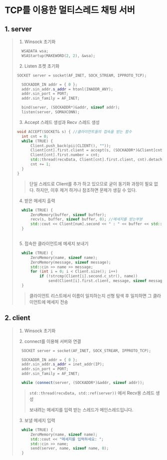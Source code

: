 # TCP를 이용한 멀티스레드 채팅 서버

## 1. server

> 1.  Winsock 초기화
> 
> ```cpp
> 	WSADATA wsa;
> 	WSAStartup(MAKEWORD(2, 2), &wsa);
> ```
> 
> 2. Listen 초켓 초기화
> 
> ```cpp
> SOCKET server = socket(AF_INET, SOCK_STREAM, IPPROTO_TCP);
> 
> 	SOCKADDR_IN addr = { 0 };
> 	addr.sin_addr.s_addr = htonl(INADDR_ANY);
> 	addr.sin_port = PORT;
> 	addr.sin_family = AF_INET;
> 
> 	bind(server, (SOCKADDR*)&addr, sizeof addr);
> 	listen(server, SOMAXCONN);
> ```
> 
> 3. Accept 스레드 생성과 Recv 스레드 생성
> 
> ```cpp
> void ACCEPT(SOCKET& s) { //클라이언트들의 접속을 받는 함수
> 	int cnt = 0;
> 	while (TRUE) {
> 		Client.push_back(pii(CLIENT(), ""));
> 		Client[cnt].first.client = accept(s, (SOCKADDR*)&Client[cnt].first.clientaddr, &Client[cnt].first.clientsize);
> 		Client[cnt].first.number = cnt;
> 		std::thread(recvData, Client[cnt].first.client, cnt).detach();
> 		cnt += 1;
> 	}
> }
> ```
> 
> > 단일 스레드로 Client를 추가 하고 있으므로 굳이 동기화 과정이 필요 없다. 하지만, 이후 제거 하거나 참조하면 문제가 생길 수 있다.
> 
> 4. 받은 메세지 출력
> 
> ```cpp
> 	while (TRUE) {
> 		ZeroMemory(buffer, sizeof buffer);
> 		recv(s, buffer, sizeof buffer, 0); //메세지를 받는부분
> 		std::cout << Client[num].second << " : " << buffer << std::endl;
> 	}
> 	
> ```
> 
> 5. 접속한 클라이언트에 메세지 보내기
> 
> ```cpp
> 	while (TRUE) {
> 		ZeroMemory(name, sizeof name);
> 		ZeroMemory(message, sizeof message);
> 		std::cin >> name >> message;
> 		for (int i = 0; i < Client.size(); i++)
> 			if (!strcmp(Client[i].second.c_str(), name))
> 				send(Client[i].first.client, message, sizeof message, 0);
> 	}
> ```
> 
> > 클라이언트 리스트에서 이름이 일치하는지 선형 탐색 후 일치하면 그 클라이언트에 메세지 전송

## 2. client



> 1. Winsock 초기화
> 
> 2. connect를 이용해 서버와 연결
> 
> ```cpp
> 	SOCKET server = socket(AF_INET, SOCK_STREAM, IPPROTO_TCP);
> 
> 	SOCKADDR_IN addr = { 0 };
> 	addr.sin_addr.s_addr = inet_addr(IP);
> 	addr.sin_port = PORT;
> 	addr.sin_family = AF_INET;
> 
> 	while (connect(server, (SOCKADDR*)&addr, sizeof addr));
> ```
> 
> > `std::thread(recvData, std::ref(server))` 에서 Recv용 스레드 생성
> > 
> > 보내려는 메세지를 입력 받는 스레드가 메인스레드입니다.
> 
> 3. 보낼 메세지 입력
> 
> ```cpp
> 	while (TRUE) {
> 		ZeroMemory(name, sizeof name);
> 		std::cout << "메세지를 입력하세요: ";
> 		std::cin >> name;
> 		send(server, name, sizeof name, 0);
> 	}
> ```
> 
> 
